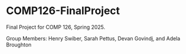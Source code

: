 # COMP126-FinalProject
Final Project for COMP 126, Spring 2025.

Group Members:
Henry Swiber, 
Sarah Pettus, 
Devan Govindj, and 
Adela Broughton
